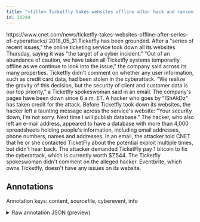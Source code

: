 ```yaml
---
title: "<title> Ticketfly takes websites offline after hack and ransom demand  </title>"
id: 10244
---
```


<title> Ticketfly takes websites offline after hack and ransom demand  </title>
<source> https://www.cnet.com/news/ticketfly-takes-websites-offline-after-series-of-cyberattacks/ </source>
<date> 2018_05_31 </date>
<text>
Ticketfly has been grounded.
After a "series of recent issues," the online ticketing service took down all its websites Thursday, saying it was "the target of a cyber incident." 
"Out of an abundance of caution, we have taken all Ticketfly systems temporarily offline as we continue to look into the issue," the company said across its many properties. Ticketfly didn't comment on whether any user information, such as credit card data, had been stolen in the cyberattack. 
"We realize the gravity of this decision, but the security of client and customer data is our top priority," a Ticketfly spokeswoman said in an email.
The company's pages have been down since 6 a.m. ET.
A hacker who goes by "IShAkDz" has taken credit for the attack. Before Ticketfly took down its websites, the hacker left a taunting message across the service's website: "Your security down, I'm not sorry. Next time I will publish database." The hacker, who also left an e-mail address, appeared to have a database with more than 4,000 spreadsheets holding people's information, including email addresses, phone numbers, names and addresses.
In an email, the attacker told CNET that he or she contacted TicketFly about the potential exploit multiple times, but didn't hear back. The attacker demanded TicketFly pay 1 bitcoin to fix the cyberattack, which is currently worth $7,544.
The Ticketfly spokeswoman didn't comment on the alleged hacker.
Eventbrite, which owns Ticketfly, doesn't have any issues on its website.
</text>



## Annotations

Annotation keys: content, sourcefile, cyberevent, info

<details>
<summary>Raw annotation JSON (preview)</summary>

```json
{
  "content": "Ticketfly has been grounded. After a \"series of recent issues,\" the online ticketing service took down all its websites Thursday, saying it was \"the target of a cyber incident.\"  \"Out of an abundance of caution, we have taken all Ticketfly systems temporarily offline as we continue to look into the issue,\" the company said across its many properties. Ticketfly didn't comment on whether any user information, such as credit card data, had been stolen in the cyberattack.  \"We realize the gravity of this decision, but the security of client and customer data is our top priority,\" a Ticketfly spokeswoman said in an email. The company's pages have been down since 6 a.m. ET. A hacker who goes by \"IShAkDz\" has taken credit for the attack. Before Ticketfly took down its websites, the hacker left a taunting message across the service's website: \"Your security down, I'm not sorry. Next time I will publish database.\" The hacker, who also left an e-mail address, appeared to have a database with more than 4,000 spreadsheets holding people's information, including email addresses, phone numbers, names and addresses. In an email, the attacker told CNET that he or she contacted TicketFly about the potential exploit multiple times, but didn't hear back. The attacker demanded TicketFly pay 1 bitcoin to fix the cyberattack, which is currently worth $7,544. The Ticketfly spokeswoman didn't comment on the alleged hacker. Eventbrite, which owns Ticketfly, doesn't have any issues on its website.",
  "sourcefile": "10244.txt",
  "cyberevent": {
    "hopper": [
      {
        "index": 0,
        "relation": "Same",
        "events": [
          {
            "index": "E4",
            "type": "Attack",
            "realis": "Actual",
            "nugget": {
              "startOffset": 1269,
              "index": "T19",
              "endOffset": 1277,
              "text": "demanded"
            },
            "argument": [
              {
                "index": "T18",
                "text": "The attacker",
                "endOffset": 1268,
                "role": {
                  "type": "Attacker"
                },
                "startOffset": 1256,
                "type": "Person"
              },
              {
                "index": "T20",
                "external_reference": {
                  "dbpediaURI": "http://dbpedia.org/resource/Ticketfly",
                  "wikidataid": "Q17086387"
                },
                "endOffset": 1287,
                "role": {
                  "type": "Victim"
                },
                "text": "TicketFly",
                "startOffset": 1278,
                "type": "Organization"
              }
            ],
            "subtype": "Ransom"
          },
          {
            "index": "E5",
            "type": "Attack",
            "realis": "Actual",
            "nugget": {
              "startOffset": 1288,
              "index": "T21",
              "endOffset": 1291,
              "text": "pay"
            },
            "argument": [
              {
                "index": "T22",
                "external_reference": {
                  "wikidataid": "Q131723"
                },
                "endOffset": 1301,
                "role": {
                  "type": "Price"
                },
                "text": "1 bitcoin",
                "startOffset": 1292,
                "type": "Money"
              },
              {
                "index": "T24",
                "text": "$7,544",
                "endOffset": 1357,
                "role": {
                  "type": "Price"
                },
                "startOffset": 1351,
                "type": "Money"
              }
            ],
            "subtype": "Ransom"
          },
          {
            "nugget": {
              "startOffset": 1309,
              "index": "T23",
              "endOffset": 1324,
              "text": "the cyberattack"
            },
         
```
</details>
